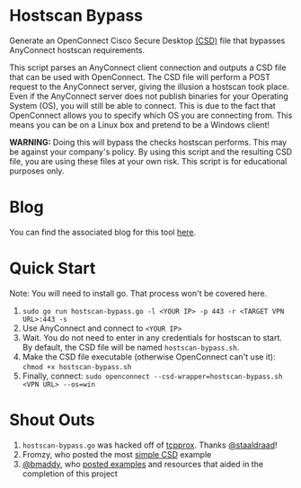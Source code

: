 # Hostscan Bypass
Generate an OpenConnect Cisco Secure Desktop [(CSD)](http://www.infradead.org/openconnect/csd.html) file that bypasses AnyConnect hostscan requirements.

This script parses an AnyConnect client connection and outputs a CSD file that can be used with OpenConnect. The CSD file will perform a POST request to the AnyConnect server, giving the illusion a hostscan took place. Even if the AnyConnect server does not publish binaries for your Operating System (OS), you will still be able to connect. This is due to the fact that OpenConnect allows you to specify which OS you are connecting from. This means you can be on a Linux box and pretend to be a Windows client! 

**WARNING:** Doing this will bypass the checks hostscan performs. This may be against your company's policy. By using this script and the resulting CSD file, you are using these files at your own risk. This script is for educational purposes only.

# Blog
You can find the associated blog for this tool [here](https://gilks.github.io/post/cisco-hostscan-bypass).

# Quick Start
Note: You will need to install go. That process won't be covered here.

1. `sudo go run hostscan-bypass.go -l <YOUR IP> -p 443 -r <TARGET VPN URL>:443 -s`
2. Use AnyConnect and connect to `<YOUR IP>`
3. Wait. You do not need to enter in any credentials for hostscan to start. By default, the CSD file will be named `hostscan-bypass.sh`.
4. Make the CSD file executable (otherwise OpenConnect can't use it): `chmod +x hostscan-bypass.sh`
5. Finally, connect: `sudo openconnect --csd-wrapper=hostscan-bypass.sh <VPN URL> --os=win`

# Shout Outs
1. `hostscan-bypass.go` was hacked off of [tcpprox](https://github.com/staaldraad/tcpprox). Thanks [@staaldraad](https://github.com/staaldraad)!
2. Fromzy, who posted the most [simple CSD](http://lists.infradead.org/pipermail/openconnect-devel/2015-January/002544.html) example
3. [@bmaddy](https://github.com/bmaddy), who [posted examples](https://gist.github.com/bmaddy/dc720f494fa4de28ffc03cc6a472e965) and resources that aided in the completion of this project
